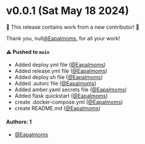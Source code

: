 # v0.0.1 (Sat May 18 2024)

:tada: This release contains work from a new contributor! :tada:

Thank you, null[@Eapalmoms](https://github.com/Eapalmoms), for all your work!

#### ⚠️ Pushed to `main`

- Added deploy.yml file ([@Eapalmoms](https://github.com/Eapalmoms))
- Added release.yml file ([@Eapalmoms](https://github.com/Eapalmoms))
- Added deploy.sh file ([@Eapalmoms](https://github.com/Eapalmoms))
- Added .autorc file ([@Eapalmoms](https://github.com/Eapalmoms))
- Added amber.yaml secrets file ([@Eapalmoms](https://github.com/Eapalmoms))
- Added flask quickstart ([@Eapalmoms](https://github.com/Eapalmoms))
- create .docker-compose.yml ([@Eapalmoms](https://github.com/Eapalmoms))
- create README.md ([@Eapalmoms](https://github.com/Eapalmoms))

#### Authors: 1

- [@Eapalmoms](https://github.com/Eapalmoms)
